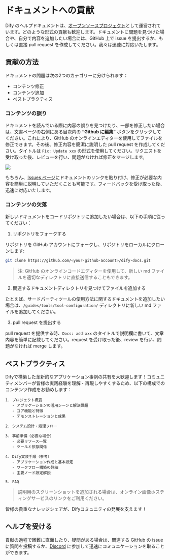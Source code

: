 # ドキュメントへの貢献

Dify のヘルプドキュメントは、[オープンソースプロジェクト](https://github.com/langgenius/dify-docs)として運営されています。どのような形式の貢献も歓迎します。ドキュメントに問題を見つけた場合や、自分で内容を追加したい場合には、GitHub 上で issue を提出するか、もしくは直接 pull request を作成してください。我々は迅速に対応いたします。

## 貢献の方法

ドキュメントの問題は次の2つのカテゴリーに分けられます：

* コンテンツ修正
* コンテンツ追加
* ベストプラクティス

### コンテンツの誤り

ドキュメントを読んでいる際に内容の誤りを見つけたり、一部を修正したい場合は、文書ページの右側にある目次内の **“Github に編集”** ボタンをクリックしてください。これにより、GitHub のオンラインエディターを使用してファイルを修正できます。その後、修正内容を簡潔に説明した pull request を作成してください。タイトルは `Fix: Update xxx` の形式を使用してください。リクエストを受け取った後、レビューを行い、問題がなければ修正をマージします。

![](../.gitbook/assets/jp-docs-contribution.png)

もちろん、[Issues ページ](https://github.com/langgenius/dify-docs/issues)にドキュメントのリンクを貼り付け、修正が必要な内容を簡単に説明していただくことも可能です。フィードバックを受け取った後、迅速に対応いたします。

### コンテンツの欠落

新しいドキュメントをコードリポジトリに追加したい場合は、以下の手順に従ってください：

1. リポジトリをフォークする

リポジトリを GitHub アカウントにフォークし、リポジトリをローカルにクローンします:

```bash
git clone https://github.com/<your-github-account>/dify-docs.git
```

> 注: GitHub のオンラインコードエディターを使用して、新しい md ファイルを適切なディレクトリに直接送信することもできます。

2. 関連するドキュメントディレクトリを見つけてファイルを追加する

たとえば、サードパーティツールの使用方法に関するドキュメントを追加したい場合は、`/guides/tools/tool-configuration/` ディレクトリに新しい md ファイルを追加してください。

3. pull request を提出する

pull request を提供する時、`Docs: add xxx` のタイトルで説明欄に書いて、文章内容を簡単に記載してください。request を受け取った後、review を行い、問題がなければ merge します。

## ベストプラクティス

Difyで構築した革新的なアプリケーション事例の共有を大歓迎します！コミュニティメンバーが皆様の実践経験を理解・再現しやすくするため、以下の構成でのコンテンツ作成をお勧めします：

```text
1. プロジェクト概要
   - アプリケーションの活用シーンと解決課題
   - コア機能と特徴
   - デモンストレーションと成果

2. システム設計・処理フロー

3. 事前準備（必要な場合）
   - 必要リソース一覧
   - ツールと依存関係

4. Dify実装手順（参考）
   - アプリケーション作成と基本設定
   - ワークフロー構築の詳細
   - 主要ノード設定解説

5. FAQ
```

>説明用のスクリーンショットを追加される場合は、オンライン画像ホスティングサービスのリンクをご利用ください。

皆様の貴重なナレッジシェアが、Difyコミュニティの発展を支えます！

## ヘルプを受ける

貢献の過程で困難に直面したり、疑問がある場合は、関連する GitHub の issue に質問を投稿するか、[Discord](https://discord.com/invite/8Tpq4AcN9c) に参加して迅速にコミュニケーションを取ることができます。
